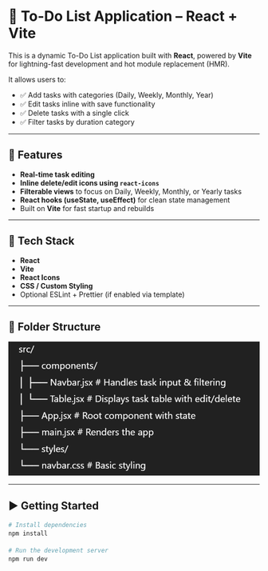 # 📝 To-Do List Application – React + Vite

This is a dynamic To-Do List application built with **React**, powered by **Vite** for lightning-fast development and hot module replacement (HMR).

It allows users to:
- ✅ Add tasks with categories (Daily, Weekly, Monthly, Year)
- ✅ Edit tasks inline with save functionality
- ✅ Delete tasks with a single click
- ✅ Filter tasks by duration category

---

## 🚀 Features

- **Real-time task editing**
- **Inline delete/edit icons using `react-icons`**
- **Filterable views** to focus on Daily, Weekly, Monthly, or Yearly tasks
- **React hooks (useState, useEffect)** for clean state management
- Built on **Vite** for fast startup and rebuilds

---

## 🧩 Tech Stack

- **React**
- **Vite**
- **React Icons**
- **CSS / Custom Styling**
- Optional ESLint + Prettier (if enabled via template)

---

## 📂 Folder Structure
![alt text](image-1.png)

---

## ▶️ Getting Started

```bash
# Install dependencies
npm install

# Run the development server
npm run dev

